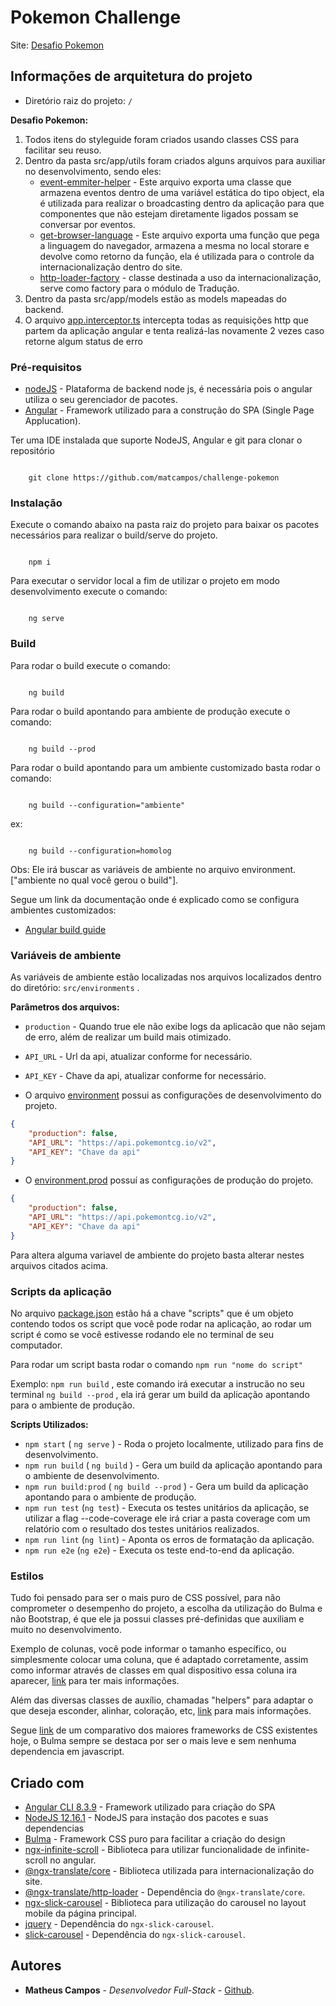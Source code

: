 # Pokemon Challenge

Site: [Desafio Pokemon](http://challenge-pokemon.s3-website-us-east-1.amazonaws.com) 

## Informações de arquitetura do projeto

* Diretório raiz do projeto: `/`

  
**Desafio Pokemon:**  

1. Todos itens do styleguide foram criados usando classes CSS para facilitar seu reuso.  
2. Dentro da pasta src/app/utils foram criados alguns arquivos para auxiliar no desenvolvimento, sendo eles:  
    - [event-emmiter-helper](src/app/utils/event-emmiter-helper.ts) - Este arquivo exporta uma classe que armazena eventos dentro de uma variável estática do tipo object, ela é utilizada para realizar o broadcasting dentro da aplicação para que componentes que não estejam diretamente ligados possam se conversar por eventos.
    - [get-browser-language](src/app/utils/get-browser-language.ts) - Este arquivo exporta uma função que pega a linguagem do navegador, armazena a mesma no local storare e devolve como retorno da função, ela é utilizada para o controle da internacionalização dentro do site.
    - [http-loader-factory](rc/app/utils/http-loader-factory.ts) - classe destinada a uso da internacionalização, serve como factory para o módulo de Tradução.
3. Dentro da pasta src/app/models estão as models mapeadas do backend.
8. O arquivo [app.interceptor.ts](src/app/app.interceptor.ts) intercepta todas as requisições http que partem da aplicação angular e tenta realizá-las novamente 2 vezes caso retorne algum status de erro

### Pré-requisitos

* [nodeJS](https://nodejs.org/en/download/) - Plataforma de backend node js, é necessária pois o angular utiliza o seu gerenciador de pacotes.
* [Angular](https://angular.io/) - Framework utilizado para a construção do SPA (Single Page Applucation).

Ter uma IDE instalada que suporte NodeJS, Angular e git para clonar o repositório

``` 

    git clone https://github.com/matcampos/challenge-pokemon
```

### Instalação

 Execute o comando abaixo na pasta raiz do projeto para baixar os pacotes necessários para realizar o build/serve do projeto.

``` 

    npm i
```

Para executar o servidor local a fim de utilizar o projeto em modo desenvolvimento execute o comando:

``` 

    ng serve
```

### Build

Para rodar o build execute o comando:

``` 

    ng build
```

Para rodar o build apontando para ambiente de produção execute o comando:

``` 

    ng build --prod
```

Para rodar o build apontando para um ambiente customizado basta rodar o comando:

``` 

    ng build --configuration="ambiente"
```

ex:

``` 

    ng build --configuration=homolog
```

Obs: Ele irá buscar as variáveis de ambiente no arquivo environment.["ambiente no qual você gerou o build"].

Segue um link da documentação onde é explicado como se configura ambientes customizados:

* [Angular build guide](https://angular.io/guide/build)

### Variáveis de ambiente

As variáveis de ambiente estão localizadas nos arquivos localizados dentro do diretório: `src/environments` .

**Parâmetros dos arquivos:**

* `production` - Quando true ele não exibe logs da aplicacão que não sejam de erro, além de realizar um build mais otimizado.
* `API_URL` - Url da api, atualizar conforme for necessário.
* `API_KEY` - Chave da api, atualizar conforme for necessário.

* O arquivo [environment](src/environments/environment.ts) possui as configurações de desenvolvimento do projeto.

``` json
{
    "production": false,
    "API_URL": "https://api.pokemontcg.io/v2",
    "API_KEY": "Chave da api"
}
```

* O [environment.prod](src/environments/environment.prod.ts) possuí as configurações de produção do projeto.

``` json
{
    "production": false,
    "API_URL": "https://api.pokemontcg.io/v2",
    "API_KEY": "Chave da api"
}
```

Para altera alguma variavel de ambiente do projeto basta alterar nestes arquivos citados acima.

### Scripts da aplicação

No arquivo [package.json](package.json) estão há a chave "scripts" que é um objeto contendo todos os script que você pode rodar na aplicação, ao rodar um script é como se você estivesse rodando ele no terminal de seu computador.

Para rodar um script basta rodar o comando `npm run "nome do script"`

Exemplo: `npm run build` , este comando irá executar a instrucão no seu terminal `ng build --prod` , ela irá gerar um build da aplicação apontando para o ambiente de produção.

**Scripts Utilizados:**

* `npm start` ( `ng serve` ) - Roda o projeto localmente, utilizado para fins de desenvolvimento.
* `npm run build` ( `ng build` ) - Gera um build da aplicação apontando para o ambiente de desenvolvimento.
* `npm run build:prod` ( `ng build --prod` ) - Gera um build da aplicação apontando para o ambiente de produção.
* `npm run test` (`ng test`) - Executa os testes unitários da aplicação, se utilizar a flag --code-coverage ele irá criar a pasta coverage com um relatório com o resultado dos testes unitários realizados.
* `npm run lint` (`ng lint`) - Aponta os erros de formatação da aplicação.
* `npm run e2e` (`ng e2e`) - Executa os teste end-to-end da aplicação.

### Estilos

Tudo foi pensado para ser o mais puro de CSS possível, para não comprometer o desempenho do projeto, a escolha da utilização do Bulma e não Bootstrap, é que ele ja possui classes pré-definidas que auxiliam e muito no desenvolvimento.

Exemplo de colunas, você pode informar o tamanho específico, ou simplesmente colocar uma coluna, que é adaptado corretamente, assim como informar através de classes em qual dispositivo essa coluna ira aparecer, [link](https://bulma.io/documentation/columns/basics/) para ter mais informações.

Além das diversas classes de auxílio, chamadas "helpers" para adaptar o que deseja esconder, alinhar, coloração, etc, [link](https://bulma.io/documentation/modifiers/syntax/) para mais informações.

Segue [link](https://www.codeinwp.com/blog/bootstrap-vs-foundation-vs-bulma-vs-semantic-vs-uikit/) de um comparativo dos maiores frameworks de CSS existentes hoje, o Bulma sempre se destaca por ser o mais leve e sem nenhuma dependencia em javascript.

## Criado com

* [Angular CLI 8.3.9](https://www.npmjs.com/package/@angular/cli/v/8.3.9) - Framework utilizado para criação do SPA
* [NodeJS 12.16.1](https://nodejs.org/en/) - NodeJS para instação dos pacotes e suas dependencias
* [Bulma](https://bulma.io) - Framework CSS puro para facilitar a criação do design
* [ngx-infinite-scroll](https://www.npmjs.com/package/ngx-infinite-scroll) - Biblioteca para utilizar funcionalidade de infinite-scroll no angular.
* [@ngx-translate/core](https://www.npmjs.com/package/@ngx-translate/core) - Biblioteca utilizada para internacionalização do site.
* [@ngx-translate/http-loader](https://www.npmjs.com/package/@ngx-translate/http-loader) - Dependência do `@ngx-translate/core`.
* [ngx-slick-carousel](https://www.npmjs.com/package/ngx-slick-carousel) - Biblioteca para utilização do carousel no layout mobile da página principal.
* [jquery](https://www.npmjs.com/package/jquery) - Dependência do `ngx-slick-carousel`.
* [slick-carousel](https://www.npmjs.com/package/slick-carousel) - Dependência do `ngx-slick-carousel`.

## Autores

* **Matheus Campos** - *Desenvolvedor Full-Stack* - [Github](https://github.com/matcampos).
